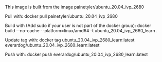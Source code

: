 This image is built from the image painetyler/ubuntu_20.04_ivp_2680

Pull with:
docker pull painetyler/ubuntu_20.04_ivp_2680

Build with (Add sudo if your user is not part of the docker group):
docker build --no-cache --platform=linux/amd64 -t ubuntu_20.04_ivp_2680_learn .

Update tag with:
docker tag ubuntu_20.04_ivp_2680_learn:latest everardog/ubuntu_20.04_ivp_2680_learn:latest

Push with:
docker push everardog/ubuntu_20.04_ivp_2680_learn:latest

